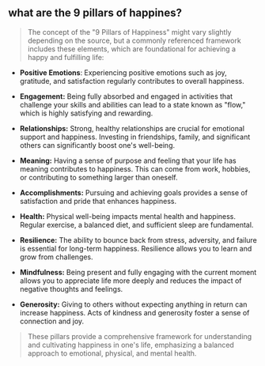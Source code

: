 ## what are the 9 pillars of happines?
> The concept of the "9 Pillars of Happiness" might vary slightly depending on the source, but a commonly referenced framework includes these elements, which are foundational for achieving a happy and fulfilling life:

- **Positive Emotions**: Experiencing positive emotions such as joy, gratitude, and satisfaction regularly contributes to overall happiness.

- **Engagement:** Being fully absorbed and engaged in activities that challenge your skills and abilities can lead to a state known as "flow," which is highly satisfying and rewarding.

- **Relationships:** Strong, healthy relationships are crucial for emotional support and happiness. Investing in friendships, family, and significant others can significantly boost one's well-being.

- **Meaning:** Having a sense of purpose and feeling that your life has meaning contributes to happiness. This can come from work, hobbies, or contributing to something larger than oneself.

- **Accomplishments:** Pursuing and achieving goals provides a sense of satisfaction and pride that enhances happiness.

- **Health:** Physical well-being impacts mental health and happiness. Regular exercise, a balanced diet, and sufficient sleep are fundamental.

- **Resilience:** The ability to bounce back from stress, adversity, and failure is essential for long-term happiness. Resilience allows you to learn and grow from challenges.

- **Mindfulness:** Being present and fully engaging with the current moment allows you to appreciate life more deeply and reduces the impact of negative thoughts and feelings.

- **Generosity:** Giving to others without expecting anything in return can increase happiness. Acts of kindness and generosity foster a sense of connection and joy.

> These pillars provide a comprehensive framework for understanding and cultivating happiness in one's life, emphasizing a balanced approach to emotional, physical, and mental health.
